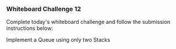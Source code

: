### Whiteboard Challenge 12
Complete today's whiteboard challenge and follow the submission instructions below:

Implement a Queue using only two Stacks